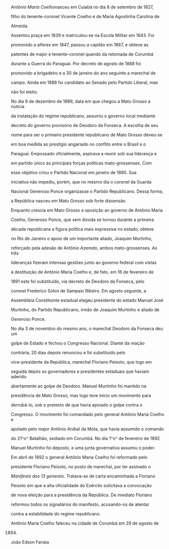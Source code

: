 

*Antônio Maria Coelho*nasceu em Cuiabá no dia 8 de setembro de 1827,

filho do tenente-coronel Vicente Coelho e de Maria Agostinha Carolina de

Almeida.



Assentou praça em 1839 e matriculou-se na Escola Militar em 1843. Foi

promovido a alferes em 1847, passou a capitão em 1867, e obteve as

patentes de major e tenente-coronel quando da retomada de Corumbá

durante a Guerra do Paraguai. Por decreto de agosto de 1888 foi

promovido a brigadeiro e a 30 de janeiro do ano seguinte a marechal de

campo. Ainda em 1888 foi candidato ao Senado pelo Partido Liberal, mas

não foi eleito.



No dia 9 de dezembro de 1889, data em que chegou a Mato Grosso a notícia

da instalação do regime republicano, assumiu o governo local mediante

decreto do governo provisório de Deodoro da Fonseca. A escolha de seu

nome para ser o primeiro presidente republicano de Mato Grosso deveu-se

em boa medida ao prestígio angariado no conflito entre o Brasil e o

Paraguai. Empossado oficialmente, aspirava a reunir sob sua liderança e

em partido único as principais forças políticas mato-grossenses. Com

esse objetivo criou o Partido Nacional em janeiro de 1890. Sua

iniciativa não impediu, porém, que no mesmo dia o coronel da Guarda

Nacional Generoso Ponce organizasse o Partido Republicano. Dessa forma,

a República nasceu em Mato Grosso sob forte dissensão.



Enquanto crescia em Mato Grosso a oposição ao governo de Antônio Maria

Coelho, Generoso Ponce, que sem dúvida se tornou durante a primeira

década republicana a figura política mais expressiva no estado, obteve

no Rio de Janeiro o apoio de um importante aliado, Joaquim Murtinho,

reforçado pela adesão de Antônio Azeredo, ambos mato-grossenses. As três

lideranças fizeram intensas gestões junto ao governo federal com vistas

à destituição de Antônio Maria Coelho e, de fato, em 16 de fevereiro de

1891 este foi substituído, via decreto de Deodoro da Fonseca, pelo

coronel Frederico Sólon de Sampaio Ribeiro. Em agosto seguinte, a

Assembleia Constituinte estadual elegeu presidente do estado Manuel José

Murtinho, do Partido Republicano, irmão de Joaquim Murtinho e aliado de

Generoso Ponce.



No dia 3 de novembro do mesmo ano, o marechal Deodoro da Fonseca deu um

golpe de Estado e fechou o Congresso Nacional. Diante da reação

contrária, 20 dias depois renunciou e foi substituído pelo

vice-presidente da República, marechal Floriano Peixoto, que logo em

seguida depôs os governadores e presidentes estaduais que haviam aderido

abertamente ao golpe de Deodoro. Manuel Murtinho foi mantido na

presidência de Mato Grosso, mas logo teve início um movimento para

derrubá-lo, sob o pretexto de que havia apoiado o golpe contra o

Congresso. O movimento foi comandado pelo general Antônio Maria Coelho e

apoiado pelo major Antônio Aníbal da Mota, que havia assumido o comando

do 21^o^ Batalhão, sediado em Corumbá. No dia 1^o^ de fevereiro de 1892

Manuel Murtinho foi deposto, e uma junta governativa assumiu o poder.



Em abril de 1892 o general Antônio Maria Coelho foi reformado pelo

presidente Floriano Peixoto, no posto de marechal, por ter assinado o

*Manifesto dos 13 generais*. Tratava-se de carta encaminhada a Floriano

Peixoto em que a alta oficialidade do Exército solicitava a convocação

de nova eleição para a presidência da República. De imediato Floriano

reformou todos os signatários do manifesto, acusando-os de atentar

contra a estabilidade do regime republicano.



Antônio Maria Coelho faleceu na cidade de Corumbá em 29 de agosto de

1894.



João Edson Fanaia



